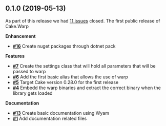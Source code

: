 ## 0.1.0 (2019-05-13)


As part of this release we had [11 issues](https://github.com/cake-contrib/Cake.Warp/milestone/1?closed=1) closed.
The first public release of Cake.Warp

__Enhancement__

- [__#16__](https://github.com/cake-contrib/Cake.Warp/issues/16) Create nuget packages through dotnet pack

__Features__

- [__#7__](https://github.com/cake-contrib/Cake.Warp/issues/7) Create the settings class that will hold all parameters that will be passed to warp
- [__#6__](https://github.com/cake-contrib/Cake.Warp/issues/6) Add the first basic alias that allows the use of warp
- [__#5__](https://github.com/cake-contrib/Cake.Warp/issues/5) Target Cake version 0.28.0 for the first release
- [__#4__](https://github.com/cake-contrib/Cake.Warp/issues/4) Embedd the warp binaries and extract the correct binary when the library gets loaded

__Documentation__

- [__#13__](https://github.com/cake-contrib/Cake.Warp/issues/13) Create basic documentation using Wyam
- [__#1__](https://github.com/cake-contrib/Cake.Warp/issues/1) Add documentation related files

